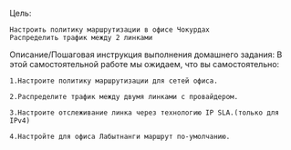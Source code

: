Цель:

    Настроить политику маршрутизации в офисе Чокурдах
    Распределить трафик между 2 линками


Описание/Пошаговая инструкция выполнения домашнего задания:
В этой самостоятельной работе мы ожидаем, что вы самостоятельно:

    1.Настроите политику маршрутизации для сетей офиса.

    2.Распределите трафик между двумя линками с провайдером.

    3.Настроите отслеживание линка через технологию IP SLA.(только для IPv4)

    4.Настройте для офиса Лабытнанги маршрут по-умолчанию.

    